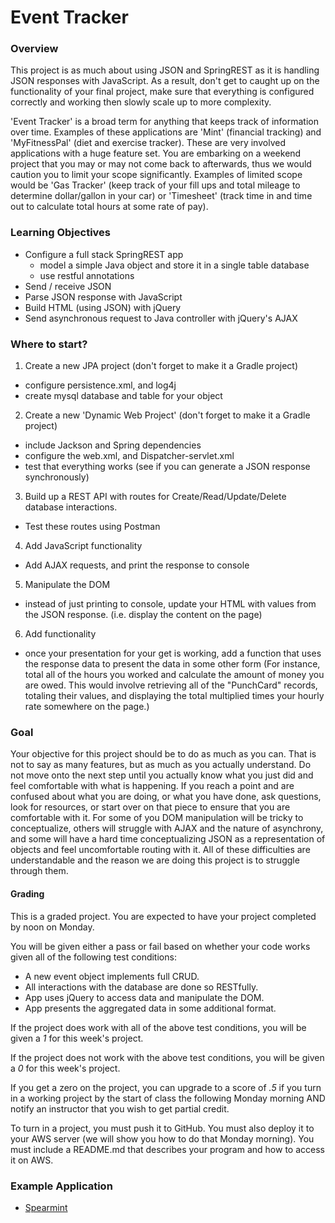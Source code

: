 # Event Tracker

### Overview
This project is as much about using JSON and SpringREST as it is handling JSON responses with JavaScript. As a result, don't get to caught up on the functionality of your final project, make sure that everything is configured correctly and working then slowly scale up to more complexity.  

'Event Tracker' is a broad term for anything that keeps track of information over time. Examples of these applications are 'Mint' (financial tracking) and 'MyFitnessPal' (diet and exercise tracker). These are very involved applications with a huge feature set. You are embarking on a weekend project that you may or may not come back to afterwards, thus we would caution you to limit your scope significantly. Examples of limited scope would be 'Gas Tracker' (keep track of your fill ups and total mileage to determine dollar/gallon in your car) or 'Timesheet' (track time in and time out to calculate total hours at some rate of pay).  

### Learning Objectives
* Configure a full stack SpringREST app
  * model a simple Java object and store it in a single table database
  * use restful annotations
* Send / receive JSON  
* Parse JSON response with JavaScript  
* Build HTML (using JSON) with jQuery  
* Send asynchronous request to Java controller with jQuery's AJAX  

### Where to start?
1. Create a new JPA project  (don't forget to make it a Gradle project)
  * configure persistence.xml, and log4j  
  * create mysql database and table for your object
2. Create a new 'Dynamic Web Project' (don't forget to make it a Gradle project)
  * include Jackson and Spring dependencies
  * configure the web.xml, and Dispatcher-servlet.xml
  * test that everything works (see if you can generate a JSON response synchronously)
3. Build up a REST API with routes for Create/Read/Update/Delete database interactions.  
  * Test these routes using Postman  
4. Add JavaScript functionality
  * Add AJAX requests, and print the response to console
5. Manipulate the DOM
  * instead of just printing to console, update your HTML with values from the JSON response. (i.e. display the content on the page)
6. Add functionality
  * once your presentation for your get is working, add a function that uses the response data to present the data in some other form (For instance, total all of the hours you worked and calculate the amount of money you are owed. This would involve retrieving all of the "PunchCard" records, totaling their values, and displaying the total multiplied times your hourly rate somewhere on the page.)  

### Goal
Your objective for this project should be to do as much as you can. That is not to say as many features, but as much as you actually understand. Do not move onto the next step until you actually know what you just did and feel comfortable with what is happening. If you reach a point and are confused about what you are doing, or what you have done, ask questions, look for resources, or start over on that piece to ensure that you are comfortable with it. For some of you DOM manipulation will be tricky to conceptualize, others will struggle with AJAX and the nature of asynchrony, and some will have a hard time conceptualizing JSON as a representation of objects and feel uncomfortable routing with it. All of these difficulties are understandable and the reason we are doing this project is to struggle through them.  

#### Grading
This is a graded project.  You are expected to have your project completed by noon on Monday.  

You will be given either a pass or fail based on whether your code works given all of the following test conditions:

* A new event object implements full CRUD.  
* All interactions with the database are done so RESTfully.  
* App uses jQuery to access data and manipulate the DOM.  
* App presents the aggregated data in some additional format.  

If the project does work with all of the above test conditions, you will be given a *1* for this week's project.

If the project does not work with the above test conditions, you will be given a *0* for this week's project.

If you get a zero on the project, you can upgrade to a score of *.5* if you turn in a working project by the start of class the following Monday morning AND notify an instructor that you wish to get partial credit.

To turn in a project, you must push it to GitHub.  You must also deploy it to your AWS server (we will show you how to do that Monday morning).  You must include a README.md that describes your program and how to access it on AWS.


### Example Application
* [Spearmint][spearmint]

[spearmint]: http://52.25.225.137:8080/Spearmint/
